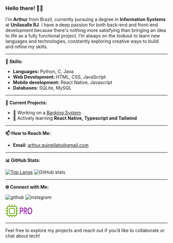 ### Hello there! 👋🏻

I'm **Arthur** from Brazil, currently pursuing a degree in **Information Systems** at **Unilasalle RJ**. I have a deep passion for both back-end and front-end development because there's nothing more satisfying than bringing an idea to life as a fully functional project. I’m always on the lookout to learn new languages and technologies, constantly exploring creative ways to build and refine my skills.

---

**🔧 Skills:**
- **Languages:** Python, C, Java
- **Web Development:** HTML, CSS, JavaScript
- **Mobile development:** React Native, Javascript
- **Databases:** SQLite, MySQL

---

**🚀 Current Projects:**
- 🔭 Working on a [Banking System](https://github.com/Arthur1802/BANKING) 
- 🌱 Actively learning **React Native, Typescript and Tailwind**

---

**📫 How to Reach Me:**
- **Email:** arthur.quinellato@gmail.com

---

**📊 GitHub Stats:**

[![Top Langs](https://github-readme-stats.vercel.app/api/top-langs/?username=Arthur1802&layout=compact&theme=radical)](https://github.com/anuraghazra/github-readme-stats)
![GitHub stats](https://github-readme-stats.vercel.app/api?username=Arthur1802&show_icons=true&theme=radical)

---

**🌐 Connect with Me:**

<img src='https://cdn.jsdelivr.net/npm/simple-icons@3.0.1/icons/github.svg' alt='github' height='25'>
<img src='https://cdn.jsdelivr.net/npm/simple-icons@3.0.1/icons/instagram.svg' alt='instagram' height='25'>

<a href='https://docs.github.com/en/developers'><img src='https://raw.githubusercontent.com/acervenky/animated-github-badges/master/assets/devbadge.gif' width='40' height='40'></a>
<a href='https://github.com/pricing'><img src='https://raw.githubusercontent.com/acervenky/animated-github-badges/master/assets/pro.gif' width='40' height='40'></a>

---

Feel free to explore my projects and reach out if you’d like to collaborate or chat about tech!
